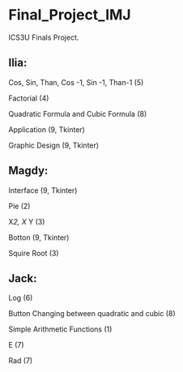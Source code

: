 # Final_Project_IMJ

ICS3U Finals Project.


## Ilia:

Cos, Sin, Than, Cos -1, Sin -1, Than-1 (5)

Factorial (4)

Quadratic Formula  and Cubic Formula (8)

Application (9, Tkinter)

Graphic Design (9, Tkinter) 


## **Magdy:**


Interface (9, Tkinter)

Pie (2)

X*2, X* Y (3)

Botton (9, Tkinter)

Squire Root (3)

## Jack:

Log (6)

Button Changing between quadratic and cubic (8)

Simple Arithmetic Functions (1)

E (7)

Rad (7)